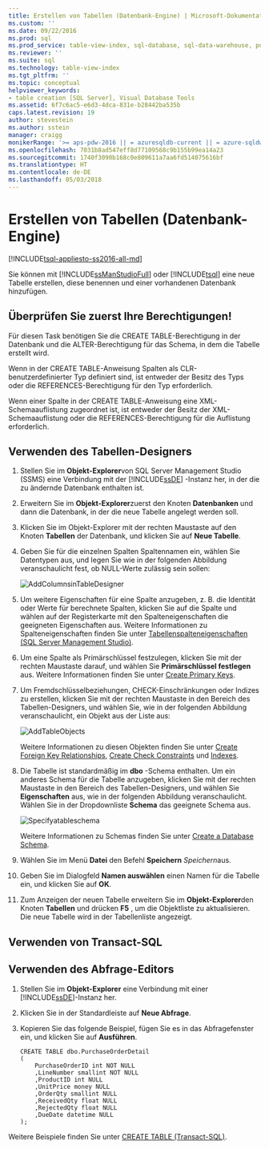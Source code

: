 ```yaml
---
title: Erstellen von Tabellen (Datenbank-Engine) | Microsoft-Dokumentation
ms.custom: ''
ms.date: 09/22/2016
ms.prod: sql
ms.prod_service: table-view-index, sql-database, sql-data-warehouse, pdw
ms.reviewer: ''
ms.suite: sql
ms.technology: table-view-index
ms.tgt_pltfrm: ''
ms.topic: conceptual
helpviewer_keywords:
- table creation [SQL Server], Visual Database Tools
ms.assetid: 6f7c6ac5-e6d3-4dca-831e-b28442ba535b
caps.latest.revision: 19
author: stevestein
ms.author: sstein
manager: craigg
monikerRange: '>= aps-pdw-2016 || = azuresqldb-current || = azure-sqldw-latest || >= sql-server-2016 || = sqlallproducts-allversions'
ms.openlocfilehash: 7031b8ad547eff8d77109568c9b155b99ea14a23
ms.sourcegitcommit: 1740f3090b168c0e809611a7aa6fd514075616bf
ms.translationtype: HT
ms.contentlocale: de-DE
ms.lasthandoff: 05/03/2018
---
```

# <a name="create-tables-database-engine"></a>Erstellen von Tabellen (Datenbank-Engine)
[!INCLUDE[tsql-appliesto-ss2016-all-md](../../includes/tsql-appliesto-ss2016-all-md.md)]

  Sie können mit [!INCLUDE[ssManStudioFull](../../includes/ssmanstudiofull-md.md)] oder [!INCLUDE[tsql](../../includes/tsql-md.md)] eine neue Tabelle erstellen, diese benennen und einer vorhandenen Datenbank hinzufügen.  
  

  
##  <a name="Permissions"></a> Überprüfen Sie zuerst Ihre Berechtigungen!  
Für diesen Task benötigen Sie die CREATE TABLE-Berechtigung in der Datenbank und die ALTER-Berechtigung für das Schema, in dem die Tabelle erstellt wird.  
  
 Wenn in der CREATE TABLE-Anweisung Spalten als CLR-benutzerdefinierter Typ definiert sind, ist entweder der Besitz des Typs oder die REFERENCES-Berechtigung für den Typ erforderlich.  
  
 Wenn einer Spalte in der CREATE TABLE-Anweisung eine XML-Schemaauflistung zugeordnet ist, ist entweder der Besitz der XML-Schemaauflistung oder die REFERENCES-Berechtigung für die Auflistung erforderlich.  
  
 
## <a name="using-table-designer"></a>Verwenden des Tabellen-Designers  
  
1.  Stellen Sie im **Objekt-Explorer**von SQL Server Management Studio (SSMS) eine Verbindung mit der [!INCLUDE[ssDE](../../includes/ssde-md.md)] -Instanz her, in der die zu ändernde Datenbank enthalten ist.  
  
2.  Erweitern Sie im **Objekt-Explorer**zuerst den Knoten **Datenbanken** und dann die Datenbank, in der die neue Tabelle angelegt werden soll.  
  
3.  Klicken Sie im Objekt-Explorer mit der rechten Maustaste auf den Knoten **Tabellen** der Datenbank, und klicken Sie auf **Neue Tabelle**.  
  
4.  Geben Sie für die einzelnen Spalten Spaltennamen ein, wählen Sie Datentypen aus, und legen Sie wie in der folgenden Abbildung veranschaulicht fest, ob NULL-Werte zulässig sein sollen:  
  
     ![AddColumnsinTableDesigner](../../relational-databases/tables/media/addcolumnsintabledesigner.gif "AddColumnsinTableDesigner")  
  
5.  Um weitere Eigenschaften für eine Spalte anzugeben, z. B. die Identität oder Werte für berechnete Spalten, klicken Sie auf die Spalte und wählen auf der Registerkarte mit den Spalteneigenschaften die geeigneten Eigenschaften aus. Weitere Informationen zu Spalteneigenschaften finden Sie unter [Tabellenspalteneigenschaften &#40;SQL Server Management Studio&#41;](../../relational-databases/tables/table-column-properties-sql-server-management-studio.md).  
  
6.  Um eine Spalte als Primärschlüssel festzulegen, klicken Sie mit der rechten Maustaste darauf, und wählen Sie **Primärschlüssel festlegen** aus. Weitere Informationen finden Sie unter [Create Primary Keys](../../relational-databases/tables/create-primary-keys.md).  
  
7.  Um Fremdschlüsselbeziehungen, CHECK-Einschränkungen oder Indizes zu erstellen, klicken Sie mit der rechten Maustaste in den Bereich des Tabellen-Designers, und wählen Sie, wie in der folgenden Abbildung veranschaulicht, ein Objekt aus der Liste aus:  
  
     ![AddTableObjects](../../relational-databases/tables/media/addtableobjects.gif "AddTableObjects")  
  
     Weitere Informationen zu diesen Objekten finden Sie unter [Create Foreign Key Relationships](../../relational-databases/tables/create-foreign-key-relationships.md), [Create Check Constraints](../../relational-databases/tables/create-check-constraints.md) und [Indexes](../../relational-databases/indexes/indexes.md).  
  
8.  Die Tabelle ist standardmäßig im **dbo** -Schema enthalten. Um ein anderes Schema für die Tabelle anzugeben, klicken Sie mit der rechten Maustaste in den Bereich des Tabellen-Designers, und wählen Sie **Eigenschaften** aus, wie in der folgenden Abbildung veranschaulicht. Wählen Sie in der Dropdownliste **Schema** das geeignete Schema aus.  
  
     ![Specifyatableschema](../../relational-databases/tables/media/specifyatableschema.gif "Specifyatableschema")  
  
     Weitere Informationen zu Schemas finden Sie unter [Create a Database Schema](../../relational-databases/security/authentication-access/create-a-database-schema.md).  
  
9. Wählen Sie im Menü **Datei** den Befehl **Speichern** *Speichern*aus.  
  
10. Geben Sie im Dialogfeld **Namen auswählen** einen Namen für die Tabelle ein, und klicken Sie auf **OK**.  
  
11. Zum Anzeigen der neuen Tabelle erweitern Sie im **Objekt-Explorer**den Knoten **Tabellen** und drücken **F5** , um die Objektliste zu aktualisieren. Die neue Tabelle wird in der Tabellenliste angezeigt.  
  
##  <a name="TsqlProcedure"></a> Verwenden von Transact-SQL  
  
## <a name="using-query-editor"></a>Verwenden des Abfrage-Editors  
  
1.  Stellen Sie im **Objekt-Explorer** eine Verbindung mit einer [!INCLUDE[ssDE](../../includes/ssde-md.md)]-Instanz her.  
  
2.  Klicken Sie in der Standardleiste auf **Neue Abfrage**.  
  
3.  Kopieren Sie das folgende Beispiel, fügen Sie es in das Abfragefenster ein, und klicken Sie auf **Ausführen**.  
  
    ```  
    CREATE TABLE dbo.PurchaseOrderDetail  
    (  
        PurchaseOrderID int NOT NULL  
        ,LineNumber smallint NOT NULL  
        ,ProductID int NULL  
        ,UnitPrice money NULL  
        ,OrderQty smallint NULL  
        ,ReceivedQty float NULL  
        ,RejectedQty float NULL  
        ,DueDate datetime NULL  
    );  
    ```  
  
 Weitere Beispiele finden Sie unter [CREATE TABLE &#40;Transact-SQL&#41;](../../t-sql/statements/create-table-transact-sql.md).  
  
  
